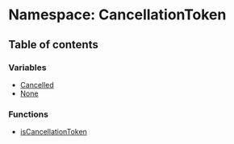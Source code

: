 # Namespace: CancellationToken

## Table of contents

### Variables

* [Cancelled](/auto-docs/utils/variables/CancellationToken.Cancelled.md)
* [None](/auto-docs/utils/variables/CancellationToken.None.md)

### Functions

* [isCancellationToken](/auto-docs/utils/functions/CancellationToken.isCancellationToken.md)
